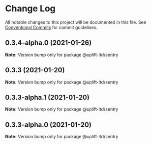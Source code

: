 # Change Log

All notable changes to this project will be documented in this file.
See [Conventional Commits](https://conventionalcommits.org) for commit guidelines.

## 0.3.4-alpha.0 (2021-01-26)

**Note:** Version bump only for package @uplift-ltd/sentry





## 0.3.3 (2021-01-20)

**Note:** Version bump only for package @uplift-ltd/sentry





## 0.3.3-alpha.1 (2021-01-20)

**Note:** Version bump only for package @uplift-ltd/sentry





## 0.3.3-alpha.0 (2021-01-20)

**Note:** Version bump only for package @uplift-ltd/sentry
